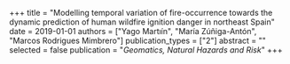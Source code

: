 +++
title = "Modelling temporal variation of fire-occurrence towards the dynamic prediction of human wildfire ignition danger in northeast Spain"
date = 2019-01-01
authors = ["Yago Martıín", "María Zúñiga-Antón", "Marcos Rodrigues Mimbrero"]
publication_types = ["2"]
abstract = ""
selected = false
publication = "*Geomatics, Natural Hazards and Risk*"
+++

